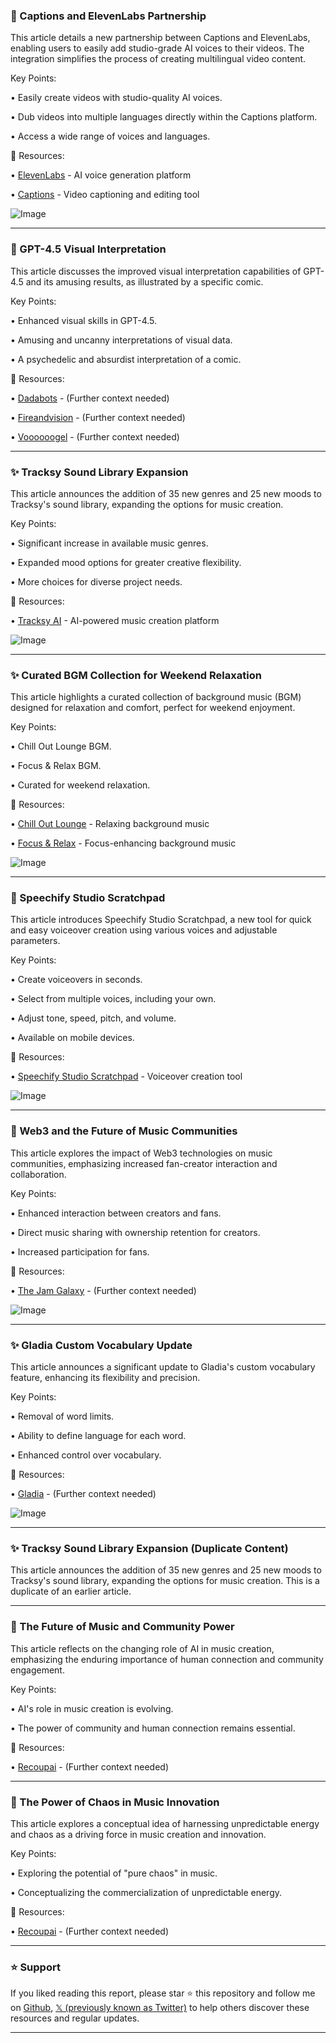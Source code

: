 ### 🚀 Captions and ElevenLabs Partnership

This article details a new partnership between Captions and ElevenLabs, enabling users to easily add studio-grade AI voices to their videos.  The integration simplifies the process of creating multilingual video content.

Key Points:

• Easily create videos with studio-quality AI voices.


• Dub videos into multiple languages directly within the Captions platform.


• Access a wide range of voices and languages.


🔗 Resources:

• [ElevenLabs](https://x.com/elevenlabsio) - AI voice generation platform

• [Captions](https://x.com/getcaptionsapp) - Video captioning and editing tool

![Image](https://pbs.twimg.com/ext_tw_video_thumb/1897323731766083587/pu/img/rM6tkE5NHzhVoA2q.jpg)


---

### 🤖 GPT-4.5 Visual Interpretation

This article discusses the improved visual interpretation capabilities of GPT-4.5 and its amusing results, as illustrated by a specific comic.

Key Points:

• Enhanced visual skills in GPT-4.5.


• Amusing and uncanny interpretations of visual data.


•  A psychedelic and absurdist interpretation of a comic.



🔗 Resources:

• [Dadabots](https://x.com/dadabots) -  (Further context needed)

• [Fireandvision](https://x.com/fireandvision) - (Further context needed)

• [Voooooogel](https://x.com/voooooogel) - (Further context needed)


---

### ✨ Tracksy Sound Library Expansion

This article announces the addition of 35 new genres and 25 new moods to Tracksy's sound library, expanding the options for music creation.

Key Points:

•  Significant increase in available music genres.


• Expanded mood options for greater creative flexibility.


• More choices for diverse project needs.



🔗 Resources:

• [Tracksy AI](https://x.com/tracksy_ai) - AI-powered music creation platform

![Image](https://pbs.twimg.com/media/Gk_Z5cTagAA8hnh?format=jpg&name=small)


---

### ✨ Curated BGM Collection for Weekend Relaxation

This article highlights a curated collection of background music (BGM) designed for relaxation and comfort, perfect for weekend enjoyment.


Key Points:

•  Chill Out Lounge BGM.


• Focus & Relax BGM.


•  Curated for weekend relaxation.



🔗 Resources:

• [Chill Out Lounge](https://evokemusic.short.gy/chill-out-lounge) - Relaxing background music

• [Focus & Relax](https://evokemusic.short.gy/focus-and-relax) -  Focus-enhancing background music

![Image](https://pbs.twimg.com/ext_tw_video_thumb/1894649547449610240/pu/img/4YsTsVQI--TEKBei.jpg)


---

### 🚀 Speechify Studio Scratchpad

This article introduces Speechify Studio Scratchpad, a new tool for quick and easy voiceover creation using various voices and adjustable parameters.

Key Points:

• Create voiceovers in seconds.


•  Select from multiple voices, including your own.


• Adjust tone, speed, pitch, and volume.


• Available on mobile devices.



🔗 Resources:

• [Speechify Studio Scratchpad](http://studio.speechify.com/scratchpad) -  Voiceover creation tool

![Image](https://pbs.twimg.com/ext_tw_video_thumb/1894796603854331904/pu/img/HftIX0VcD3OWIlui.jpg)


---

### 🤖 Web3 and the Future of Music Communities

This article explores the impact of Web3 technologies on music communities, emphasizing increased fan-creator interaction and collaboration.

Key Points:

• Enhanced interaction between creators and fans.


• Direct music sharing with ownership retention for creators.


• Increased participation for fans.



🔗 Resources:

• [The Jam Galaxy](https://x.com/TheJamGalaxy) - (Further context needed)

![Image](https://pbs.twimg.com/media/GkuYacKXcAA4TP0?format=jpg&name=small)


---

### ✨ Gladia Custom Vocabulary Update

This article announces a significant update to Gladia's custom vocabulary feature, enhancing its flexibility and precision.

Key Points:

• Removal of word limits.


• Ability to define language for each word.


• Enhanced control over vocabulary.



🔗 Resources:

• [Gladia](https://x.com/gladia_io) - (Further context needed)

![Image](https://pbs.twimg.com/media/GkuFb_qWwAAPDYM?format=jpg&name=small)


---

### ✨ Tracksy Sound Library Expansion (Duplicate Content)

This article announces the addition of 35 new genres and 25 new moods to Tracksy's sound library, expanding the options for music creation.  This is a duplicate of an earlier article.


---

### 🤖 The Future of Music and Community Power

This article reflects on the changing role of AI in music creation, emphasizing the enduring importance of human connection and community engagement.

Key Points:

• AI's role in music creation is evolving.


• The power of community and human connection remains essential.



🔗 Resources:


• [Recoupai](https://x.com/recoupai) - (Further context needed)


---

### 🤖 The Power of Chaos in Music Innovation

This article explores a conceptual idea of harnessing unpredictable energy and chaos as a driving force in music creation and innovation.


Key Points:

•  Exploring the potential of "pure chaos" in music.


•  Conceptualizing the commercialization of unpredictable energy.


🔗 Resources:

• [Recoupai](https://x.com/recoupai) - (Further context needed)


---

### ⭐️ Support

If you liked reading this report, please star ⭐️ this repository and follow me on [Github](https://github.com/Drix10), [𝕏 (previously known as Twitter)](https://x.com/DRIX_10_) to help others discover these resources and regular updates.

---